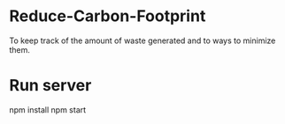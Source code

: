 # Reduce-Carbon-Footprint
To keep track of the amount of waste generated and to ways to minimize them. 
# Run server
npm install
npm start
